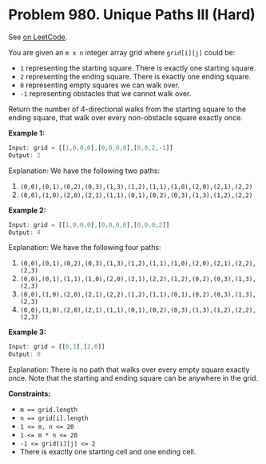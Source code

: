 Problem 980. Unique Paths III (Hard)
====================================

See [on LeetCode](https://leetcode.com/problems/unique-paths-iii/).

You are given an `m x n` integer array grid where `grid[i][j]` could be:

* `1` representing the starting square. There is exactly one starting square.
* `2` representing the ending square. There is exactly one ending square.
* `0` representing empty squares we can walk over.
* `-1` representing obstacles that we cannot walk over.

Return the number of 4-directional walks from the starting square to the ending square,
that walk over every non-obstacle square exactly once.

**Example 1:**

```Rust
Input: grid = [[1,0,0,0],[0,0,0,0],[0,0,2,-1]]
Output: 2
```

Explanation: We have the following two paths: 
1. `(0,0),(0,1),(0,2),(0,3),(1,3),(1,2),(1,1),(1,0),(2,0),(2,1),(2,2)`
2. `(0,0),(1,0),(2,0),(2,1),(1,1),(0,1),(0,2),(0,3),(1,3),(1,2),(2,2)`

**Example 2:**

```Rust
Input: grid = [[1,0,0,0],[0,0,0,0],[0,0,0,2]]
Output: 4
```

Explanation: We have the following four paths: 

1. `(0,0),(0,1),(0,2),(0,3),(1,3),(1,2),(1,1),(1,0),(2,0),(2,1),(2,2),(2,3)`
2. `(0,0),(0,1),(1,1),(1,0),(2,0),(2,1),(2,2),(1,2),(0,2),(0,3),(1,3),(2,3)`
3. `(0,0),(1,0),(2,0),(2,1),(2,2),(1,2),(1,1),(0,1),(0,2),(0,3),(1,3),(2,3)`
4. `(0,0),(1,0),(2,0),(2,1),(1,1),(0,1),(0,2),(0,3),(1,3),(1,2),(2,2),(2,3)`

**Example 3:**

```Rust
Input: grid = [[0,1],[2,0]]
Output: 0
```

Explanation: There is no path that walks over every empty square exactly once.
Note that the starting and ending square can be anywhere in the grid.

**Constraints:**

* `m == grid.length`
* `n == grid[i].length`
* `1 <= m, n <= 20`
* `1 <= m * n <= 20`
* `-1 <= grid[i][j] <= 2`
* There is exactly one starting cell and one ending cell.
